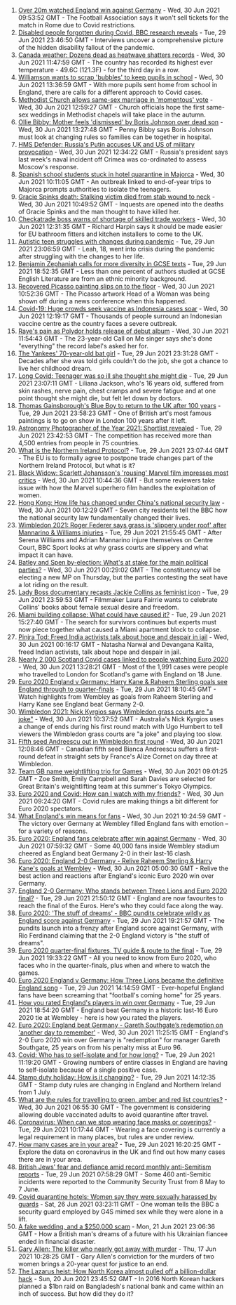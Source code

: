 1. [Over 20m watched England win against Germany](https://www.bbc.co.uk/sport/football/57660584) - Wed, 30 Jun 2021 09:53:52 GMT - The Football Association says it won't sell tickets for the match in Rome due to Covid restrictions.
2. [Disabled people forgotten during Covid, BBC research reveals](https://www.bbc.co.uk/news/uk-57652173) - Tue, 29 Jun 2021 23:46:50 GMT - Interviews uncover a comprehensive picture of the hidden disability fallout of the pandemic.
3. [Canada weather: Dozens dead as heatwave shatters records](https://www.bbc.co.uk/news/world-us-canada-57654133) - Wed, 30 Jun 2021 11:47:59 GMT - The country has recorded its highest ever temperature - 49.6C (121.3F) - for the third day in a row.
4. [Williamson wants to scrap 'bubbles' to keep pupils in school](https://www.bbc.co.uk/news/education-57664192) - Wed, 30 Jun 2021 13:36:59 GMT - With more pupils sent home from school in England, there are calls for a different approach to Covid cases.
5. [Methodist Church allows same-sex marriage in 'momentous' vote](https://www.bbc.co.uk/news/uk-england-57658161) - Wed, 30 Jun 2021 12:59:27 GMT - Church officials hope the first same-sex weddings in Methodist chapels will take place in the autumn.
6. [Ollie Bibby: Mother feels 'dismissed' by Boris Johnson over dead son](https://www.bbc.co.uk/news/uk-england-essex-57666701) - Wed, 30 Jun 2021 13:27:48 GMT - Penny Bibby says Boris Johnson must look at changing rules so families can be together in hospital.
7. [HMS Defender: Russia's Putin accuses UK and US of military provocation](https://www.bbc.co.uk/news/world-europe-57662956) - Wed, 30 Jun 2021 12:34:22 GMT - Russia's president says last week's naval incident off Crimea was co-ordinated to assess Moscow's response.
8. [Spanish school students stuck in hotel quarantine in Majorca](https://www.bbc.co.uk/news/world-europe-57635377) - Wed, 30 Jun 2021 10:11:05 GMT - An outbreak linked to end-of-year trips to Majorca prompts authorities to isolate the teenagers.
9. [Gracie Spinks death: Stalking victim died from stab wound to neck](https://www.bbc.co.uk/news/uk-england-derbyshire-57664993) - Wed, 30 Jun 2021 10:49:52 GMT - Inquests are opened into the deaths of Gracie Spinks and the man thought to have killed her.
10. [Checkatrade boss warns of shortage of skilled trade workers](https://www.bbc.co.uk/news/business-57663112) - Wed, 30 Jun 2021 12:31:35 GMT - Richard Harpin says it should be made easier for EU bathroom fitters and kitchen installers to come to the UK.
11. [Autistic teen struggles with changes during pandemic](https://www.bbc.co.uk/news/uk-57519394) - Tue, 29 Jun 2021 23:06:59 GMT - Leah, 18, went into crisis during the pandemic after struggling with the changes to her life.
12. [Benjamin Zephaniah calls for more diversity in GCSE texts](https://www.bbc.co.uk/news/education-57656231) - Tue, 29 Jun 2021 18:52:35 GMT - Less than one percent of authors studied at GCSE English Literature are from an ethnic minority background.
13. [Recovered Picasso painting slips on to the floor](https://www.bbc.co.uk/news/world-europe-57665536) - Wed, 30 Jun 2021 10:52:36 GMT - The Picasso artwork Head of a Woman was being shown off during a news conference when this happened.
14. [Covid-19: Huge crowds seek vaccine as Indonesia cases soar](https://www.bbc.co.uk/news/world-asia-57665092) - Wed, 30 Jun 2021 12:19:17 GMT - Thousands of people surround an Indonesian vaccine centre as the country faces a severe outbreak.
15. [Raye's pain as Polydor holds release of debut album](https://www.bbc.co.uk/news/newsbeat-57663925) - Wed, 30 Jun 2021 11:54:43 GMT - The 23-year-old Call on Me singer says she's done "everything" the record label's asked her for.
16. [The Yankees' 70-year-old bat girl](https://www.bbc.co.uk/news/world-us-canada-57660503) - Tue, 29 Jun 2021 23:31:28 GMT - Decades after she was told girls couldn't do the job, she got a chance to live her childhood dream.
17. [Long Covid: Teenager was so ill she thought she might die](https://www.bbc.co.uk/news/health-57653791) - Tue, 29 Jun 2021 23:07:11 GMT - Liliana Jackson, who's 16 years old, suffered from skin rashes, nerve pain, chest cramps and severe fatigue and at one point thought she might die, but felt let down by doctors.
18. [Thomas Gainsborough's Blue Boy to return to the UK after 100 years](https://www.bbc.co.uk/news/entertainment-arts-57649531) - Tue, 29 Jun 2021 23:58:23 GMT - One of British art's most famous paintings is to go on show in London 100 years after it left.
19. [Astronomy Photographer of the Year 2021: Shortlist revealed](https://www.bbc.co.uk/news/in-pictures-57653901) - Tue, 29 Jun 2021 23:42:53 GMT - The competition has received more than 4,500 entries from people in 75 countries.
20. [What is the Northern Ireland Protocol?](https://www.bbc.co.uk/news/uk-northern-ireland-57519393) - Tue, 29 Jun 2021 23:07:44 GMT - The EU is to formally agree to postpone trade changes part of the Northern Ireland Protocol, but what is it?
21. [Black Widow: Scarlett Johansson's 'rousing' Marvel film impresses most critics](https://www.bbc.co.uk/news/entertainment-arts-57663436) - Wed, 30 Jun 2021 10:44:36 GMT - But some reviewers take issue with how the Marvel superhero film handles the exploitation of women.
22. [Hong Kong: How life has changed under China's national security law](https://www.bbc.co.uk/news/world-asia-china-57649442) - Wed, 30 Jun 2021 00:12:29 GMT - Seven city residents tell the BBC how the national security law fundamentally changed their lives.
23. [Wimbledon 2021: Roger Federer says grass is 'slippery under roof' after Mannarino & Williams injuries](https://www.bbc.co.uk/sport/tennis/57658435) - Tue, 29 Jun 2021 21:55:45 GMT - After Serena Williams and Adrian Mannarino injure themselves on Centre Court, BBC Sport looks at why grass courts are slippery and what impact it can have.
24. [Batley and Spen by-election: What's at stake for the main political parties?](https://www.bbc.co.uk/news/uk-politics-57639970) - Wed, 30 Jun 2021 00:29:02 GMT - The constituency will be electing a new MP on Thursday, but the parties contesting the seat have a lot riding on the result.
25. [Lady Boss documentary recasts Jackie Collins as feminist icon](https://www.bbc.co.uk/news/entertainment-arts-57640590) - Tue, 29 Jun 2021 23:59:53 GMT - Filmmaker Laura Fairrie wants to celebrate Collins' books about female sexual desire and freedom.
26. [Miami building collapse: What could have caused it?](https://www.bbc.co.uk/news/world-us-canada-57651025) - Tue, 29 Jun 2021 15:27:40 GMT - The search for survivors continues but experts must now piece together what caused a Miami apartment block to collapse.
27. [Pinjra Tod: Freed India activists talk about hope and despair in jail](https://www.bbc.co.uk/news/world-asia-india-57648106) - Wed, 30 Jun 2021 00:16:17 GMT - Natasha Narwal and Devangana Kalita, freed Indian activists, talk about hope and despair in jail.
28. [Nearly 2,000 Scotland Covid cases linked to people watching Euro 2020](https://www.bbc.co.uk/news/uk-scotland-57667163) - Wed, 30 Jun 2021 13:28:21 GMT - Most of the 1,991 cases were people who travelled to London for Scotland's game with England on 18 June.
29. [Euro 2020 England v Germany: Harry Kane & Raheem Sterling goals see England through to quarter-finals](https://www.bbc.co.uk/sport/av/football/57659210) - Tue, 29 Jun 2021 18:10:45 GMT - Watch highlights from Wembley as goals from Raheem Sterling and Harry Kane see England beat Germany 2-0.
30. [Wimbledon 2021: Nick Kyrgios says Wimbledon grass courts are "a joke"](https://www.bbc.co.uk/sport/av/tennis/57666235) - Wed, 30 Jun 2021 10:37:52 GMT - Australia's Nick Kyrgios uses a change of ends during his first round match with Ugo Humbert to tell viewers the Wimbledon grass courts are "a joke" and playing too slow.
31. [Fifth seed Andreescu out in Wimbledon first round](https://www.bbc.co.uk/sport/tennis/57666185) - Wed, 30 Jun 2021 12:08:46 GMT - Canadian fifth seed Bianca Andreescu suffers a first-round defeat in straight sets by France's Alize Cornet on day three at Wimbledon.
32. [Team GB name weightlifting trio for Games](https://www.bbc.co.uk/sport/olympics/57659803) - Wed, 30 Jun 2021 09:01:25 GMT - Zoe Smith, Emily Campbell and Sarah Davies are selected for Great Britain's weightlifting team at this summer's Tokyo Olympics.
33. [Euro 2020 and Covid: How can I watch with my friends?](https://www.bbc.co.uk/news/uk-57386719) - Wed, 30 Jun 2021 09:24:20 GMT - Covid rules are making things a bit different for Euro 2020 spectators.
34. [What England's win means for fans](https://www.bbc.co.uk/news/uk-england-57665535) - Wed, 30 Jun 2021 10:24:59 GMT - The victory over Germany at Wembley filled England fans with emotion – for a variety of reasons.
35. [Euro 2020: England fans celebrate after win against Germany](https://www.bbc.co.uk/news/uk-57657990) - Wed, 30 Jun 2021 07:59:32 GMT - Some 40,000 fans inside Wembley stadium cheered as England beat Germany 2-0 in their last-16 clash.
36. [Euro 2020: England 2-0 Germany - Relive Raheem Sterling & Harry Kane's goals at Wembley](https://www.bbc.co.uk/sport/av/football/57660524) - Wed, 30 Jun 2021 05:00:30 GMT - Relive the best action and reactions after England's iconic Euro 2020 win over Germany.
37. [England 2-0 Germany: Who stands between Three Lions and Euro 2020 final?](https://www.bbc.co.uk/sport/football/57638163) - Tue, 29 Jun 2021 21:50:12 GMT - England are now favourites to reach the final of the Euros. Here's who they could face along the way.
38. [Euro 2020: 'The stuff of dreams' - BBC pundits celebrate wildly as England score against Germany](https://www.bbc.co.uk/sport/av/football/57659702) - Tue, 29 Jun 2021 19:21:57 GMT - The pundits launch into a frenzy after England score against Germany, with Rio Ferdinand claiming that the 2-0 England victory is "the stuff of dreams".
39. [Euro 2020 quarter-final fixtures, TV guide & route to the final](https://www.bbc.co.uk/sport/football/57516261) - Tue, 29 Jun 2021 19:33:22 GMT - All you need to know from Euro 2020, who faces who in the quarter-finals, plus when and where to watch the games.
40. [Euro 2020 England v Germany: How Three Lions became the definitive England song](https://www.bbc.co.uk/news/newsbeat-44711564) - Tue, 29 Jun 2021 14:14:59 GMT - Ever-hopeful England fans have been screaming that "football's coming home" for 25 years.
41. [How you rated England's players in win over Germany](https://www.bbc.co.uk/sport/football/51198971) - Tue, 29 Jun 2021 18:54:20 GMT - England beat Germany in a historic last-16 Euro 2020 tie at Wembley - here is how you rated the players.
42. [Euro 2020: England beat Germany - Gareth Southgate’s redemption on 'another day to remember'](https://www.bbc.co.uk/sport/football/57658629) - Wed, 30 Jun 2021 11:25:15 GMT - England's 2-0 Euro 2020 win over Germany is "redemption" for manager Gareth Southgate, 25 years on from his penalty miss at Euro 96.
43. [Covid: Who has to self-isolate and for how long?](https://www.bbc.co.uk/news/explainers-54239922) - Tue, 29 Jun 2021 11:19:20 GMT - Growing numbers of entire classes in England are having to self-isolate because of a single positive case.
44. [Stamp duty holiday: How is it changing?](https://www.bbc.co.uk/news/business-53319433) - Tue, 29 Jun 2021 14:12:35 GMT - Stamp duty rules are changing in England and Northern Ireland from 1 July.
45. [What are the rules for travelling to green, amber and red list countries?](https://www.bbc.co.uk/news/explainers-52544307) - Wed, 30 Jun 2021 06:55:30 GMT - The government is considering allowing double vaccinated adults to avoid quarantine after travel.
46. [Coronavirus: When can we stop wearing face masks or coverings?](https://www.bbc.co.uk/news/health-51205344) - Tue, 29 Jun 2021 10:17:44 GMT - Wearing a face covering is currently a legal requirement in many places, but rules are under review.
47. [How many cases are in your area?](https://www.bbc.co.uk/news/uk-51768274) - Tue, 29 Jun 2021 16:20:25 GMT - Explore the data on coronavirus in the UK and find out how many cases there are in your area.
48. [British Jews' fear and defiance amid record monthly anti-Semitism reports](https://www.bbc.co.uk/news/uk-57339266) - Tue, 29 Jun 2021 07:58:29 GMT - Some 460 anti-Semitic incidents were reported to the Community Security Trust from 8 May to 7 June.
49. [Covid quarantine hotels: Women say they were sexually harassed by guards](https://www.bbc.co.uk/news/stories-57609164) - Sat, 26 Jun 2021 03:23:11 GMT - One woman tells the BBC a security guard employed by G4S mimed sex while they were alone in a lift.
50. [A fake wedding, and a $250,000 scam](https://www.bbc.co.uk/news/world-europe-57358241) - Mon, 21 Jun 2021 23:06:36 GMT - How a British man's dreams of a future with his Ukrainian fiancee ended in financial disaster.
51. [Gary Allen: The killer who nearly got away with murder](https://www.bbc.co.uk/news/uk-england-57331321) - Thu, 17 Jun 2021 10:28:25 GMT - Gary Allen's conviction for the murders of two women brings a 20-year quest for justice to an end.
52. [The Lazarus heist: How North Korea almost pulled off a billion-dollar hack](https://www.bbc.co.uk/news/stories-57520169) - Sun, 20 Jun 2021 23:45:52 GMT - In 2016 North Korean hackers planned a $1bn raid on Bangladesh's national bank and came within an inch of success. But how did they do it?
